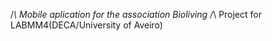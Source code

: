 /*\ Mobile aplication for the association Bioliving
/*\ Project for LABMM4(DECA/University of Aveiro)